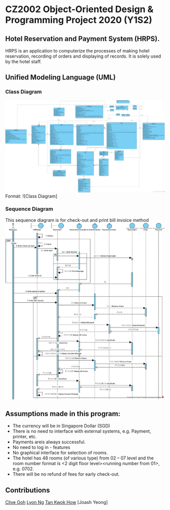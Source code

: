 # CZ2002 Object-Oriented Design & Programming Project 2020 (Y1S2)
## Hotel Reservation and Payment System (HRPS). 
HRPS is an application to computerize the processes of making hotel reservation, recording of orders
and displaying of records. It is solely used by the hotel staff.

## Unified Modeling Language (UML)
### Class Diagram
![Class Diagram](/img/class.jpg)
Format: ![Class Diagram]

### Sequence Diagram
This sequence diagram is for check-out and print bill invoice method
![Sequence Diagram](img/squence.jpg)

## Assumptions made in this program:
- The currency will be in Singapore Dollar (SGD)
- There is no need to interface with external systems, e.g. Payment, printer, etc.
- Payments areis always successful.
- No need to log in - features
- No graphical interface for selection of rooms.
- The hotel has 48 rooms (of various type) from 02 – 07 level and the room number format is
&lt;2 digit floor level&gt;&lt;running number from 01&gt;, e.g. 0702.
- There will be no refund of fees for early check-out.

## Contributions
[Clive Goh](http://www.github.com/gohclive)
[Lyon Ng](http://www.github.com/lyon_nhk) 
[Tan Kwok How](https://github.com/AveragePudding)
[Joash Yeong]
